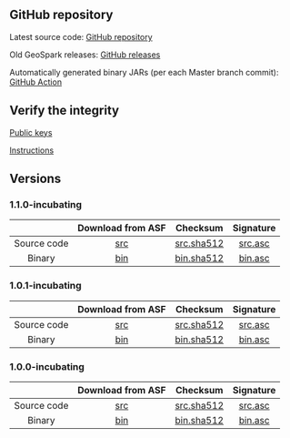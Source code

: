 ## GitHub repository

Latest source code: [GitHub repository](https://github.com/apache/incubator-sedona/)

Old GeoSpark releases: [GitHub releases](https://github.com/apache/incubator-sedona/releases)

Automatically generated binary JARs (per each Master branch commit): [GitHub Action](https://github.com/apache/incubator-sedona/actions?query=workflow%3A%22Scala+and+Java+build%22)

## Verify the integrity

[Public keys](https://downloads.apache.org/incubator/sedona/KEYS)

[Instructions](https://www.apache.org/info/verification.html)

## Versions

### 1.1.0-incubating

| | Download from ASF | Checksum | Signature |
|:-----------------:|:--------:|:--------:|:---------:|
|    Source code    |    [src](https://www.apache.org/dyn/closer.lua/incubator/sedona/1.1.0-incubating/apache-sedona-1.1.0-incubating-src.tar.gz)      |     [src.sha512](https://downloads.apache.org/incubator/sedona/1.1.0-incubating/apache-sedona-1.1.0-incubating-src.tar.gz.sha512)     |     [src.asc](https://downloads.apache.org/incubator/sedona/1.1.0-incubating/apache-sedona-1.1.0-incubating-src.tar.gz.asc)      |
|       Binary      |    [bin](https://www.apache.org/dyn/closer.lua/incubator/sedona/1.1.0-incubating/apache-sedona-1.1.0-incubating-bin.tar.gz)      |     [bin.sha512](https://downloads.apache.org/incubator/sedona/1.1.0-incubating/apache-sedona-1.1.0-incubating-bin.tar.gz.sha512)     |     [bin.asc](https://downloads.apache.org/incubator/sedona/1.1.0-incubating/apache-sedona-1.1.0-incubating-bin.tar.gz.asc)      |

### 1.0.1-incubating

| | Download from ASF | Checksum | Signature |
|:-----------------:|:--------:|:--------:|:---------:|
|    Source code    |    [src](https://www.apache.org/dyn/closer.lua/incubator/sedona/1.0.1-incubating/apache-sedona-1.0.1-incubating-src.tar.gz)      |     [src.sha512](https://downloads.apache.org/incubator/sedona/1.0.1-incubating/apache-sedona-1.0.1-incubating-src.tar.gz.sha512)     |     [src.asc](https://downloads.apache.org/incubator/sedona/1.0.1-incubating/apache-sedona-1.0.1-incubating-src.tar.gz.asc)      |
|       Binary      |    [bin](https://www.apache.org/dyn/closer.lua/incubator/sedona/1.0.1-incubating/apache-sedona-1.0.1-incubating-bin.tar.gz)      |     [bin.sha512](https://downloads.apache.org/incubator/sedona/1.0.1-incubating/apache-sedona-1.0.1-incubating-bin.tar.gz.sha512)     |     [bin.asc](https://downloads.apache.org/incubator/sedona/1.0.1-incubating/apache-sedona-1.0.1-incubating-bin.tar.gz.asc)      |

### 1.0.0-incubating

| | Download from ASF | Checksum | Signature |
|:-----------------:|:--------:|:--------:|:---------:|
|    Source code    |    [src](https://www.apache.org/dyn/closer.lua/incubator/sedona/1.0.0-incubating/apache-sedona-1.0.0-incubating-src.tar.gz)      |     [src.sha512](https://downloads.apache.org/incubator/sedona/1.0.0-incubating/apache-sedona-1.0.0-incubating-src.tar.gz.sha512)     |     [src.asc](https://downloads.apache.org/incubator/sedona/1.0.0-incubating/apache-sedona-1.0.0-incubating-src.tar.gz.asc)      |
|       Binary      |    [bin](https://www.apache.org/dyn/closer.lua/incubator/sedona/1.0.0-incubating/apache-sedona-1.0.0-incubating-bin.tar.gz)      |     [bin.sha512](https://downloads.apache.org/incubator/sedona/1.0.0-incubating/apache-sedona-1.0.0-incubating-bin.tar.gz.sha512)     |     [bin.asc](https://downloads.apache.org/incubator/sedona/1.0.0-incubating/apache-sedona-1.0.0-incubating-bin.tar.gz.asc) 
